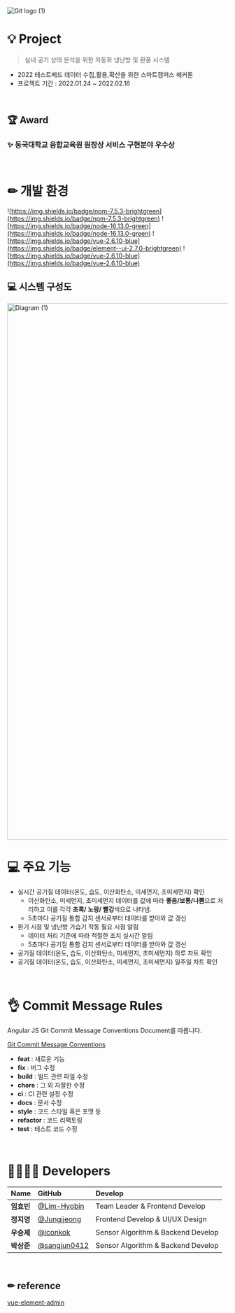 
![Git logo (1)](https://user-images.githubusercontent.com/72294509/153754076-afe729fa-6fcd-4ddb-a9ad-a1470a52f64f.png)
# 💡 Project

> 실내 공기 상태 분석을 위한 자동화 냉난방 및 환풍 시스템
> 
- 2022 테스트베드 데이터 수집,활용,확산을 위한 스마트캠퍼스 헤커톤
- 프로젝트 기간 : 2022.01.24 ~ 2022.02.16
<br>

## 🏆 Award

### ✨ 동국대학교 융합교육원 원장상 서비스 구현분야 우수상

<br>

# ✏ 개발 환경

![https://img.shields.io/badge/npm-7.5.3-brightgreen](https://img.shields.io/badge/npm-7.5.3-brightgreen)
![https://img.shields.io/badge/node-16.13.0-green](https://img.shields.io/badge/node-16.13.0-green)
![https://img.shields.io/badge/vue-2.6.10-blue](https://img.shields.io/badge/element--ui-2.7.0-brightgreen)
![https://img.shields.io/badge/vue-2.6.10-blue](https://img.shields.io/badge/vue-2.6.10-blue)
<br>

## 💻 시스템 구성도

<img width="1227" alt="Diagram (1)" src="https://user-images.githubusercontent.com/72294509/153754184-2a95601f-294c-4f5b-82cf-b6a79856a19f.png">
<br>

# 💻 주요 기능

- 실시간 공기질 데이터(온도, 습도, 이산화탄소, 미세먼지, 초미세먼지) 확인
    - 이산화탄소, 미세먼지, 초미세먼지 데이터를 값에 따라 **좋음/보통/나쁨**으로 처리하고 이를 각각 **초록/ 노랑/ 빨강**색으로 나타냄.
    - 5초마다 공기질 통합 감지 센서로부터 데이터를 받아와 값 갱신
- 환기 시점 및 냉난방 가습기 작동 필요 시점 알림
    - 데이터 처리 기준에 따라 적절한 조치 실시간 알림
    - 5초마다 공기질 통합 감지 센서로부터 데이터를 받아와 값 갱신
- 공기질 데이터(온도, 습도, 이산화탄소, 미세먼지, 초미세먼지) 하루 차트 확인
- 공기질 데이터(온도, 습도, 이산화탄소, 미세먼지, 초미세먼지) 일주일 차트 확인
<br>

# 👌 Commit Message Rules

Angular JS Git Commit Message Conventions Document를 따릅니다.

[Git Commit Message Conventions](https://docs.google.com/document/d/1QrDFcIiPjSLDn3EL15IJygNPiHORgU1_OOAqWjiDU5Y/edit)

- **feat** : 새로운 기능
- **fix** : 버그 수정
- **build** : 빌드 관련 파일 수정
- **chore** : 그 외 자잘한 수정
- **ci** : CI 관련 설정 수정
- **docs** : 문서 수정
- **style** : 코드 스타일 혹은 포맷 등
- **refactor** : 코드 리팩토링
- **test** : 테스트 코드 수정
<br>

# 👨‍👨‍👧‍👧 Developers
| Name                | GitHub                                       | Develop                                               |
| :------------------ | :------------------------------------------- | :---------------------------------------------------- |
| **임효빈** | [@Lim-Hyobin](https://github.com/Lim-Hyobin) | Team Leader & Frontend Develop |
| **정지영** | [@Jungjjeong](https://github.com/Jungjjeong)     | Frontend Develop & UI/UX Design     |
| **우승제** | [@iconkok](https://github.com/icankok)     | Sensor Algorithm & Backend Develop    |
| **박상준** | [@sangjun0412](https://github.com/sangjun0412)     | Sensor Algorithm & Backend Develop      |

<br>

## ✏ reference
[vue-element-admin](https://github.com/PanJiaChen/vue-element-admin/)
